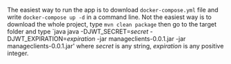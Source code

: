 The easiest way to run the app is to download `docker-compose.yml` file and write `docker-compose up -d` in a command line.
Not the easiest way is to download the whole project, type `mvn clean package` then go to the target folder and type `java java -DJWT_SECRET=*secret* -DJWT_EXPIRATION=*expiration* -jar manageclients-0.0.1.jar
 -jar manageclients-0.0.1.jar' where *secret* is any string, *expiration* is any positive integer.

